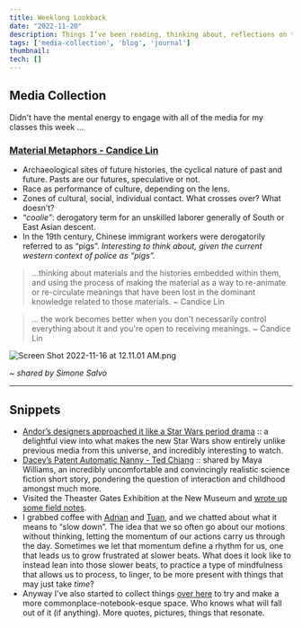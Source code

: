 ```yaml
---
title: Weeklong Lookback
date: "2022-11-20"
description: Things I’ve been reading, thinking about, reflections on the week.
tags: ['media-collection', 'blog', 'journal']
thumbnail:
tech: []
---
```

## Media Collection
Didn't have the mental energy to engage with all of the media for my classes this week ...

### [Material Metaphors - Candice Lin](https://ocula.com/magazine/conversations/candice-lin-material-metaphors/)

- Archaeological sites of future histories, the cyclical nature of past and future. Pasts are our futures, speculative or not.
- Race as performance of culture, depending on the lens.
- Zones of cultural, social, individual contact. What crosses over? What doesn’t?
- “*coolie”*: derogatory term for an unskilled laborer generally of South or East Asian descent.
- In the 19th century, Chinese immigrant workers were derogatorily referred to as “pigs”.  *Interesting to think about, given the current western context of  police as “pigs”.*

> …thinking about materials and the histories embedded within them, and using the process of making the material as a way to re-animate or re-circulate meanings that have been lost in the dominant knowledge related to those materials. ~ Candice Lin
>

> … the work becomes better when you don't necessarily control everything about it and you're open to receiving meanings. ~ Candice Lin
>

![Screen Shot 2022-11-16 at 12.11.01 AM.png](./Screen_Shot_2022-11-16_at_12.11.01_AM.png)

*~ shared by Simone Salvo*

---

## Snippets

- [Andor’s designers approached it like a Star Wars period drama](https://www.theverge.com/23445550/star-wars-andor-production-costume-design-interview) ::  a delightful view into what makes the new Star Wars show entirely unlike previous media from this universe, and incredibly interesting to watch.
- [Dacey’s Patent Automatic Nanny - Ted Chiang](https://en.wikipedia.org/wiki/Dacey%27s_Patent_Automatic_Nanny) :: shared by Maya Williams, an incredibly uncomfortable and convincingly realistic science fiction short story, pondering the question of interaction and childhood amongst much more.
- Visited the Theaster Gates Exhibition at the New Museum and [wrote up some field notes](https://www.leiac.me/content/2022/2022-11-20_theaster-gates-fn/).
- I grabbed coffee with [Adnan](https://adnanaga.com) and [Tuan](https://tuan-h.com), and we chatted about what it means to “slow down”. The idea that we so often go about our motions without thinking, letting the momentum of our actions carry us through the day. Sometimes we let that momentum define a rhythm for us, one that leads us to grow frustrated at slower beats.  What does it look like to instead lean into those slower beats, to practice a type of mindfulness that allows us to process, to linger, to be more present with things that may just take *time*?
- Anyway I’ve also started to collect things [over here](https://lsc-collection.tumblr.com) to try and make a more commonplace-notebook-esque space. Who knows what will fall out of it (if anything).  More quotes, pictures, things that resonate.
